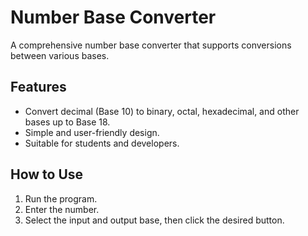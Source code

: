 # Number Base Converter

A comprehensive number base converter that supports conversions between various bases.

## Features
- Convert decimal (Base 10) to binary, octal, hexadecimal, and other bases up to Base 18.  
- Simple and user-friendly design.  
- Suitable for students and developers.

## How to Use
1. Run the program.  
2. Enter the number.  
3. Select the input and output base, then click the desired button.
